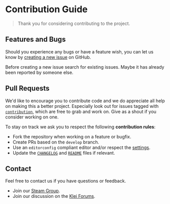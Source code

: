 # Contribution Guide
> Thank you for considering contributing to the project.

## Features and Bugs

Should you experience any bugs or have a feature wish, you can
let us know by [creating a new issue][issues-create] on GitHub.

Before creating a new issue search for existing issues.
Maybe it has already been reported by someone else.

## Pull Requests

We'd like to encourage you to contribute code and we do appreciate all help
on making this a better project. Especially look out for issues tagged with
[`contribution`][issues-contribute], which are free to grab and work on.
Give as a shout if you consider working on one.

To stay on track we ask you to respect the following **contribution rules**:

- Fork the repository when working on a feature or bugfix.
- Create PRs based on the `develop` branch.
- Use an `editorconfig` compliant editor and/or respect the [settings][file-editorconfig].
- Update the [`CHANGELOG`][file-changelog] and [`README`][file-readme] files if relevant.

## Contact

Feel free to contact us if you have questions or feedback.

- Join our [Steam Group][contact-steam].
- Join our discussion on the [Klei Forums][contact-forums].

[issues-create]: https://github.com/dst-academy/server/issues/new/
[issues-contribute]: https://github.com/dst-academy/server/labels/contribution
[file-editorconfig]: https://github.com/dst-academy/server/blob/develop/.editorconfig
[file-readme]: https://github.com/dst-academy/server/blob/develop/README.md
[file-changelog]: https://github.com/dst-academy/server/blob/develop/CHANGELOG.md
[contact-steam]: https://steamcommunity.com/groups/dst-academy
[contact-forums]: http://forums.kleientertainment.com/topic/61674-custom-dedicated-server-with-docker/
